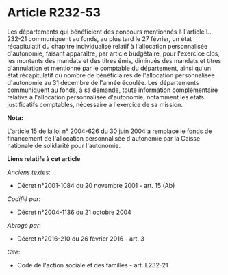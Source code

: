 # Article R232-53

Les départements qui bénéficient des concours mentionnés à l'article L. 232-21 communiquent au fonds, au plus tard le 27
février, un état récapitulatif du chapitre individualisé relatif à l'allocation personnalisée d'autonomie, faisant
apparaître, par article budgétaire, pour l'exercice clos, les montants des mandats et des titres émis, diminués des mandats
et titres d'annulation et mentionné par le comptable du département, ainsi qu'un état récapitulatif du nombre de
bénéficiaires de l'allocation personnalisée d'autonomie au 31 décembre de l'année écoulée. Les départements communiquent au
fonds, à sa demande, toute information complémentaire relative à l'allocation personnalisée d'autonomie, notamment les états
justificatifs comptables, nécessaire à l'exercice de sa mission.

**Nota:**

L'article 15 de la loi n° 2004-626 du 30 juin 2004 a remplacé le fonds de financement de l'allocation personnalisée
d'autonomie par la Caisse nationale de solidarité pour l'autonomie.

**Liens relatifs à cet article**

_Anciens textes_:

  - Décret n°2001-1084 du 20 novembre 2001 - art. 15 (Ab)

_Codifié par_:

  - Décret n°2004-1136 du 21 octobre 2004

_Abrogé par_:

  - Décret n°2016-210 du 26 février 2016 - art. 3

_Cite_:

  - Code de l'action sociale et des familles - art. L232-21
